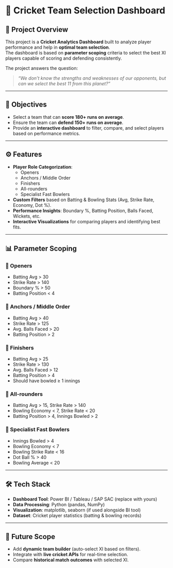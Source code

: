 # 🏏 Cricket Team Selection Dashboard

## 📌 Project Overview
This project is a **Cricket Analytics Dashboard** built to analyze player performance and help in **optimal team selection**.  
The dashboard is based on **parameter scoping** criteria to select the best XI players capable of scoring and defending consistently.  

The project answers the question:  
> *“We don’t know the strengths and weaknesses of our opponents, but can we select the best 11 from this planet?”*

---

## 🎯 Objectives
- Select a team that can **score 180+ runs on average**.  
- Ensure the team can **defend 150+ runs on average**.  
- Provide an **interactive dashboard** to filter, compare, and select players based on performance metrics.  

---

## ⚙️ Features
- **Player Role Categorization**:
  - Openers
  - Anchors / Middle Order
  - Finishers
  - All-rounders
  - Specialist Fast Bowlers
- **Custom Filters** based on Batting & Bowling Stats (Avg, Strike Rate, Economy, Dot %).  
- **Performance Insights**: Boundary %, Batting Position, Balls Faced, Wickets, etc.  
- **Interactive Visualizations** for comparing players and identifying best fits.  

---

## 📊 Parameter Scoping

### 🔹 Openers
- Batting Avg > 30  
- Strike Rate > 140  
- Boundary % > 50  
- Batting Position < 4  

### 🔹 Anchors / Middle Order
- Batting Avg > 40  
- Strike Rate > 125  
- Avg. Balls Faced > 20  
- Batting Position > 2  

### 🔹 Finishers
- Batting Avg > 25  
- Strike Rate > 130  
- Avg. Balls Faced > 12  
- Batting Position > 4  
- Should have bowled ≥ 1 innings  

### 🔹 All-rounders
- Batting Avg > 15, Strike Rate > 140  
- Bowling Economy < 7, Strike Rate < 20  
- Batting Position > 4, Innings Bowled > 2  

### 🔹 Specialist Fast Bowlers
- Innings Bowled > 4  
- Bowling Economy < 7  
- Bowling Strike Rate < 16  
- Dot Ball % > 40  
- Bowling Average < 20  

---

## 🛠️ Tech Stack
- **Dashboard Tool**: Power BI / Tableau / SAP SAC (replace with yours)  
- **Data Processing**: Python (pandas, NumPy)  
- **Visualization**: matplotlib, seaborn (if used alongside BI tool)  
- **Dataset**: Cricket player statistics (batting & bowling records)  

---

## 📌 Future Scope
- Add **dynamic team builder** (auto-select XI based on filters).  
- Integrate with **live cricket APIs** for real-time selection.  
- Compare **historical match outcomes** with selected XI.  
